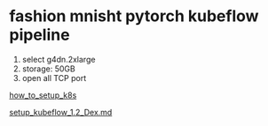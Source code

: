 # fashion mnisht pytorch kubeflow pipeline
1. select g4dn.2xlarge
2. storage: 50GB
3. open all TCP port


[how_to_setup_k8s]()

[setup_kubeflow_1.2_Dex.md]()